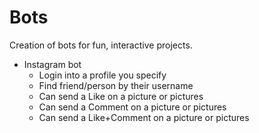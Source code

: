 # Bots
Creation of bots for fun, interactive projects.

- Instagram bot
  - Login into a profile you specify
  - Find friend/person by their username
  - Can send a Like on a picture or pictures
  - Can send a Comment on a picture or pictures
  - Can send a Like+Comment on a picture or pictures
